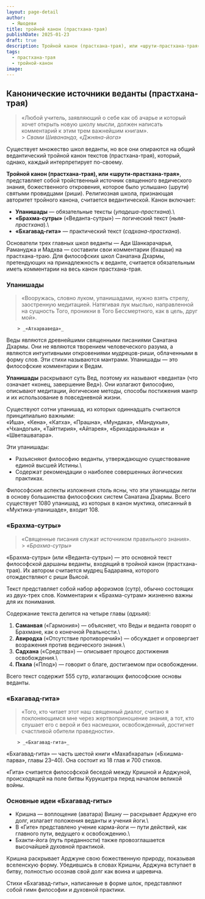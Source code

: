 ```yaml
---
layout: page-detail
author:
  - Яшодеви
title: тройной канон (прастхана-трая)
publishDate: 2025-01-23
draft: true
description: Тройной канон (прастхана-трая), или «шрути-прастхана-трая», представляет собой тройственный источник священного ведического знания, божественного откровения, которое было услышано (шрути) святыми провидцами (риши). Религиозная школа, признающая авторитет тройного канона, считается ведантической.
tags:
  - прастхана-трая
  - тройной-канон
image:
---
```

## Канонические источники веданты (прастхана-трая)

> «Любой учитель, заявляющий о себе как об ачарье и который хочет открыть новую школу мысли, должен написать комментарий к этим трем важнейшим книгам».  
        > _Свами Шивананда, «Джняна-йога»_

Существует множество школ веданты, но все они опираются на общий ведантический тройной канон текстов (прастхана-трая), который, однако, каждый интерпретирует по-своему.

**Тройной канон (прастхана-трая), или «шрути-прастхана-трая»**, представляет собой тройственный источник священного ведического знания, божественного откровения, которое было услышано (шрути) святыми провидцами (риши). Религиозная школа, признающая авторитет тройного канона, считается ведантической. Канон включает:

- **Упанишады** — обязательные тексты (_упадеша-прастхана_).\
- **«Брахма-сутры»** («Веданта-сутры») — логический текст (_ньяя-прастхана_).\
- **«Бхагавад-гита»** — практический текст (_садхана-прастхана_).

Основатели трех главных школ веданты — Ади Шанкарачарья, Рамануджа и Мадхва — составили свои комментарии (бхашьи) на прастхана-траю. Для философских школ Санатана Дхармы, претендующих на принадлежность к веданте, считается обязательным иметь комментарии на весь канон прастхана-трая.

### Упанишады

> «Вооружась, словно луком, упанишадами, нужно взять стрелу, заостренную медитацией. Натягивая лук мыслью, направленной на сущность Того, проникни в Того Бессмертного, как в цель, друг мой».  
> 
        > _«Атхарваведа»_

Веды являются древнейшими священными писаниями Санатана Дхармы. Они не являются творением человеческого разума, а являются интуитивными откровениями мудрецов-риши, облаченными в форму слов. Эти стихи называются мантрами. Упанишады — это философские комментарии к Ведам.

**Упанишады** раскрывают суть Вед, поэтому их называют «веданта» (что означает «конец, завершение Вед»). Они излагают философию, описывают медитации, йогические методы, способы постижения мантр и их использование в повседневной жизни.

Существуют сотни упанишад, из которых одиннадцать считаются принципиально важными:  
«Иша», «Кена», «Катха», «Прашна», «Мундака», «Мандукья», «Чхандогья», «Тайттирия», «Айтарея», «Брихадараньяка» и «Шветашватара».

Эти упанишады:

- Разъясняют философию веданты, утверждающую существование единой высшей Истины.\
- Содержат рекомендации о наиболее совершенных йогических практиках.

Философские аспекты изложения столь ясны, что эти упанишады легли в основу большинства философских систем Санатана Дхармы. Всего существует 1080 упанишад, из которых в канон муктика, описанный в «Муктика-упанишаде», входит 108.

### «Брахма-сутры»

> «Священные писания служат источником правильного знания».  
        > _«Брахма-сутры»_

«Брахма-сутры» (или «Веданта-сутры») — это основной текст философской даршаны веданты, входящий в тройной канон (прастхана-трая). Их автором считается мудрец Бадараяна, которого отождествляют с риши Вьясой.

Текст представляет собой набор афоризмов (сутр), обычно состоящих из двух-трех слов. Комментарии к «Брахма-сутрам» жизненно важны для их понимания.

Содержание текста делится на четыре главы (_адхьяя_):

1. **Саманвая** («Гармония») — объясняет, что Веды и веданта говорят о Брахмане, как о конечной Реальности.\
2. **Авиродха** («Отсутствие противоречий») — обсуждает и опровергает возражения против ведического знания.\
3. **Садхана** («Средства») — описывает процесс достижения освобождения.\
4. **Пхала** («Плод») — говорит о благе, достигаемом при освобождении.

Всего текст содержит 555 сутр, излагающих философские основы веданты.

### «Бхагавад-гита»

> «Того, кто читает этот наш священный диалог, считаю я поклоняющимся мне через жертвоприношение знания, а тот, кто слушает его с верой и без насмешки, освобожденный, достигнет счастливой обители праведности».
>   
        > _«Бхагавад-гита»_

«Бхагавад-гита» — часть шестой книги «Махабхараты» («Бхишма-парва», главы 23–40). Она состоит из 18 глав и 700 стихов.

«Гита» считается философской беседой между Кришной и Арджуной, происходящей на поле битвы Курукшетра перед началом великой войны.

### Основные идеи «Бхагавад-гиты»

- Кришна — воплощение (аватара) Вишну — раскрывает Арджуне его долг, излагает положения веданты и учения йоги.\
- В «Гите» представлено учение карма-йоги — пути действий, как главного пути, ведущего к освобождению.\
- Бхакти-йога (путь преданности) также провозглашается высочайшей духовной практикой.

Кришна раскрывает Арджуне свою божественную природу, показывая вселенскую форму. Убедившись в словах Кришны, Арджуна вступает в битву, полностью осознав свой долг как воина и царевича.

Стихи «Бхагавад-гиты», написанные в форме шлок, представляют собой гимн философии и духовной практики.